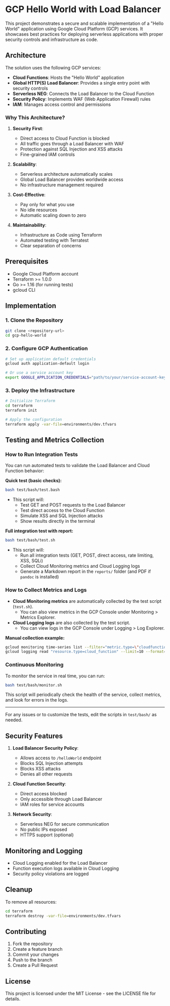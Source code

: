# GCP Hello World with Load Balancer

This project demonstrates a secure and scalable implementation of a "Hello World" application using Google Cloud Platform (GCP) services. It showcases best practices for deploying serverless applications with proper security controls and infrastructure as code.

## Architecture

The solution uses the following GCP services:

- **Cloud Functions**: Hosts the "Hello World" application
- **Global HTTP(S) Load Balancer**: Provides a single entry point with security controls
- **Serverless NEG**: Connects the Load Balancer to the Cloud Function
- **Security Policy**: Implements WAF (Web Application Firewall) rules
- **IAM**: Manages access control and permissions

### Why This Architecture?

1. **Security First**:
   - Direct access to Cloud Function is blocked
   - All traffic goes through a Load Balancer with WAF
   - Protection against SQL Injection and XSS attacks
   - Fine-grained IAM controls

2. **Scalability**:
   - Serverless architecture automatically scales
   - Global Load Balancer provides worldwide access
   - No infrastructure management required

3. **Cost-Effective**:
   - Pay only for what you use
   - No idle resources
   - Automatic scaling down to zero

4. **Maintainability**:
   - Infrastructure as Code using Terraform
   - Automated testing with Terratest
   - Clear separation of concerns

## Prerequisites

- Google Cloud Platform account
- Terraform >= 1.0.0
- Go >= 1.16 (for running tests)
- gcloud CLI

## Implementation

### 1. Clone the Repository

```bash
git clone <repository-url>
cd gcp-hello-world
```

### 2. Configure GCP Authentication

```bash
# Set up application default credentials
gcloud auth application-default login

# Or use a service account key
export GOOGLE_APPLICATION_CREDENTIALS="path/to/your/service-account-key.json"
```

### 3. Deploy the Infrastructure

```bash
# Initialize Terraform
cd terraform
terraform init

# Apply the configuration
terraform apply -var-file=environments/dev.tfvars
```

## Testing and Metrics Collection

### How to Run Integration Tests

You can run automated tests to validate the Load Balancer and Cloud Function behavior:

**Quick test (basic checks):**
```bash
bash test/bash/test.bash
```
- This script will:
  - Test GET and POST requests to the Load Balancer
  - Test direct access to the Cloud Function
  - Simulate XSS and SQL Injection attacks
  - Show results directly in the terminal

**Full integration test with report:**
```bash
bash test/bash/test.sh
```
- This script will:
  - Run all integration tests (GET, POST, direct access, rate limiting, XSS, SQLi)
  - Collect Cloud Monitoring metrics and Cloud Logging logs
  - Generate a Markdown report in the `reports/` folder (and PDF if `pandoc` is installed)

### How to Collect Metrics and Logs

- **Cloud Monitoring metrics** are automatically collected by the test script (`test.sh`).
  - You can also view metrics in the GCP Console under Monitoring > Metrics Explorer.
- **Cloud Logging logs** are also collected by the test script.
  - You can view logs in the GCP Console under Logging > Log Explorer.

**Manual collection example:**
```bash
gcloud monitoring time-series list --filter="metric.type=\"cloudfunctions.googleapis.com/function/execution_count\""
gcloud logging read "resource.type=cloud_function" --limit=10 --format="table(timestamp,severity,textPayload)"
```

### Continuous Monitoring

To monitor the service in real time, you can run:
```bash
bash test/bash/monitor.sh
```
This script will periodically check the health of the service, collect metrics, and look for errors in the logs.

---

For any issues or to customize the tests, edit the scripts in `test/bash/` as needed.

## Security Features

1. **Load Balancer Security Policy**:
   - Allows access to `/helloWorld` endpoint
   - Blocks SQL Injection attempts
   - Blocks XSS attacks
   - Denies all other requests

2. **Cloud Function Security**:
   - Direct access blocked
   - Only accessible through Load Balancer
   - IAM roles for service accounts

3. **Network Security**:
   - Serverless NEG for secure communication
   - No public IPs exposed
   - HTTPS support (optional)

## Monitoring and Logging

- Cloud Logging enabled for the Load Balancer
- Function execution logs available in Cloud Logging
- Security policy violations are logged

## Cleanup

To remove all resources:

```bash
cd terraform
terraform destroy -var-file=environments/dev.tfvars
```

## Contributing

1. Fork the repository
2. Create a feature branch
3. Commit your changes
4. Push to the branch
5. Create a Pull Request

## License

This project is licensed under the MIT License - see the LICENSE file for details.